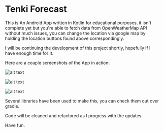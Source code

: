# Tenki Forecast

This is An Android App written in Kotlin for educational purposes, it isn't complete yet but you're able to fetch data from OpenWeatherMap API without much issues, you can change the location via google map by holding the location buttons found above correspondingly.

I will be continuing the development of this project shortly, hopefully if I have enough time for it.

Here are a couple screenshots of the App in action:

![alt text](https://i.imgur.com/qnJTS1p.jpg)

![alt text](https://i.imgur.com/2jxDhrJ.jpg)

![alt text](https://i.imgur.com/m7P7QtI.jpg)
  
Several libraries have been used to make this, you can check them out over gradle.

Code will be cleaned and refactored as I progress with the updates.

Have fun.
